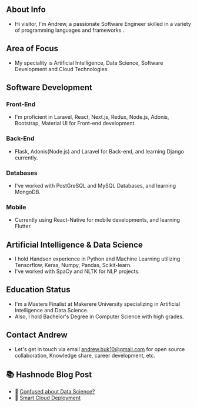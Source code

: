 ## About Info
- Hi visitor, I'm Andrew, a passionate Software Engineer skilled in a variety of programming languages and frameworks .

## Area of Focus
- My speciality is Artificial Intelligence, Data Science, Software Development and Cloud Technologies.

## Software Development

### Front-End
- I'm proficient in Laravel, React, Next.js, Redux, Node.js, Adonis, Bootstrap, Material UI for Front-end development.

### Back-End
- Flask, Adonis(Node.js) and Laravel for Back-end, and learning Django currently.

### Databases
- I've worked with PostGreSQL and MySQL Databases, and learning MongoDB.

### Mobile
- Currently using React-Native for mobile developments, and learning Flutter.

## Artificial Intelligence & Data Science
-  I hold Handson experience in Python and Machine Learning utilizing Tensorflow, Keras, Numpy, Pandas, Scikit-learn.
- I've worked with SpaCy and NLTK for NLP projects.

## Education Status 
- I'm a Masters Finalist at Makerere University specializing in Artificial Intelligence and Data Science.
- Also, I hold Bachelor's Degree in Computer Science with high grades.

## Contact Andrew
- Let's get in touch via email andrew.buk10@gmail.com for open source collaboration, Knowledge share, career development, etc.


## :books: Hashnode Blog Post
<!-- HASHNODE:START -->
 - 💫 [Confused about Data Science?](https://andrewnotes.hashnode.dev/confused-about-data-science)
 - 🌮 [Smart Cloud Deployment](https://andrewnotes.hashnode.dev/smart-cloud-deployment)<!-- HASHNODE:END -->


<!---
Andrkenya/Andrkenya is a ✨ special ✨ repository because its `README.md` (this file) appears on your GitHub profile.
You can click the Preview link to take a look at your changes.
--->
